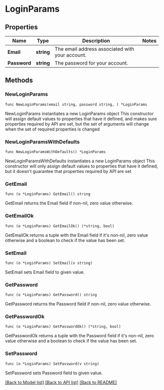 # LoginParams

## Properties

Name | Type | Description | Notes
------------ | ------------- | ------------- | -------------
**Email** | **string** | The email address associated with your account. | 
**Password** | **string** | The password for your account. | 

## Methods

### NewLoginParams

`func NewLoginParams(email string, password string, ) *LoginParams`

NewLoginParams instantiates a new LoginParams object
This constructor will assign default values to properties that have it defined,
and makes sure properties required by API are set, but the set of arguments
will change when the set of required properties is changed

### NewLoginParamsWithDefaults

`func NewLoginParamsWithDefaults() *LoginParams`

NewLoginParamsWithDefaults instantiates a new LoginParams object
This constructor will only assign default values to properties that have it defined,
but it doesn't guarantee that properties required by API are set

### GetEmail

`func (o *LoginParams) GetEmail() string`

GetEmail returns the Email field if non-nil, zero value otherwise.

### GetEmailOk

`func (o *LoginParams) GetEmailOk() (*string, bool)`

GetEmailOk returns a tuple with the Email field if it's non-nil, zero value otherwise
and a boolean to check if the value has been set.

### SetEmail

`func (o *LoginParams) SetEmail(v string)`

SetEmail sets Email field to given value.


### GetPassword

`func (o *LoginParams) GetPassword() string`

GetPassword returns the Password field if non-nil, zero value otherwise.

### GetPasswordOk

`func (o *LoginParams) GetPasswordOk() (*string, bool)`

GetPasswordOk returns a tuple with the Password field if it's non-nil, zero value otherwise
and a boolean to check if the value has been set.

### SetPassword

`func (o *LoginParams) SetPassword(v string)`

SetPassword sets Password field to given value.



[[Back to Model list]](../README.md#documentation-for-models) [[Back to API list]](../README.md#documentation-for-api-endpoints) [[Back to README]](../README.md)


